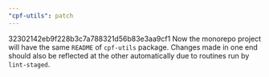```yaml
---
"cpf-utils": patch
---
```


32302142eb9f228b3c7a788321d56b83e3aa9cf1 Now the monorepo project will have the same `README` of `cpf-utils` package. Changes made in one end should also be reflected at the other automatically due to routines run by `lint-staged`.
